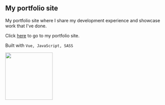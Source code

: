 ## My portfolio site

My portfolio site where I share my development experience and showcase work that I've done.

Click [here](https://www.nicklal.dev) to go to my portfolio site.

Built with ```Vue, JavaScript, SASS```

<a href="https://www.nicklal.dev">
  <img 
    src="https://miro.medium.com/max/1400/1*vJjJ3Mdok6Rvxx85IIRqBQ.gif"
    width="150"
    style="150"
    loading="lazy"
  />
</a>
